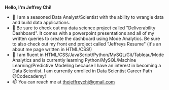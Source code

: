 **Hello, I'm Jeffrey Chi!**
- 👋 I am a seasoned Data Analyst/Scientist with the ability to wrangle data and build data applications.
- 👀 Be sure to check out my data science project called "Deliverability Dashboard". It comes with a powerpoint presentations and all of my written queries to create the dashboard using Mode Analytics. Be sure to also check out my front end project called "Jeffreys Resume" (it's an about me page written in HTML/CSS!)
- 🌱  I am fluent in HTML/CSS/JavaScript/Python/MySQL/Git/Tableau/Mode Analytics and is currently learning Python/MySQL/Machine Learning/Predictive Modeling because I have an interest in becoming a Data Scientist. I am currently enrolled in Data Scientist Career Path @Codecademy!
- 📫 You can reach me at thejeffreychi@gmail.com


